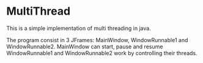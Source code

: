 
# MultiThread

This is a simple implementation of multi threading in java.

The program consist in 3 JFrames: MainWindow, WindowRunnable1 and WindowRunnable2.
MainWindow can start, pause and resume WindowRunnable1 and WindowRunnable2 work by controlling their threads.
